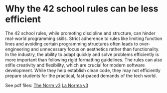 # Why the 42 school rules can be less efficient

The 42 school rules, while promoting discipline and structure, can hinder real-world programming skills. Strict adherence to rules like limiting function lines and avoiding certain programming structures often leads to over-engineering and unnecessary focus on aesthetics rather than functionality. In the industry, the ability to adapt quickly and solve problems efficiently is more important than following rigid formatting guidelines. The rules can also stifle creativity and flexibility, which are crucial for modern software development. While they help establish clean code, they may not efficiently prepare students for the practical, fast-paced demands of the tech world.

See pdf files:
[The Norm v3](https://github.com/provca/Piscine42/blob/main/_notes/en.norm.pdf)
[La Norma v3](https://github.com/provca/Piscine42/blob/main/_notes/es.norm.pdf)
